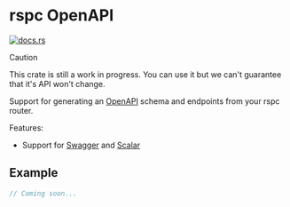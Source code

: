 # rspc OpenAPI

[![docs.rs](https://img.shields.io/crates/v/rspc-openapi)](https://docs.rs/rspc-openapi)

> [!CAUTION]
> This crate is still a work in progress. You can use it but we can't guarantee that it's API won't change.

Support for generating an [OpenAPI](https://www.openapis.org) schema and endpoints from your rspc router.

Features:
 - Support for [Swagger](https://swagger.io) and [Scalar](https://scalar.com)

## Example

```rust
// Coming soon...
```
